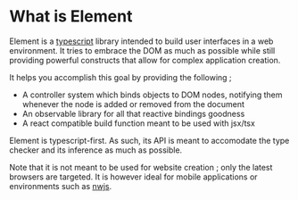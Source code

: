 # What is Element


Element is a [typescript](https://typescriptlang.org) library intended to build user interfaces in a web environment.
It tries to embrace the DOM as much as possible while still providing powerful constructs
that allow for complex application creation.

It helps you accomplish this goal by providing the following ;

- A controller system which binds objects to DOM nodes, notifying them whenever
  the node is added or removed from the document
- An observable library for all that reactive bindings goodness
- A react compatible build function meant to be used with jsx/tsx

Element is typescript-first. As such, its API is meant to accomodate the type checker
and its inference as much as possible.

Note that it is not meant to be used for website creation ; only the latest browsers
are targeted. It is however ideal for mobile applications or environments such as [nwjs](https://nwjs.io).
